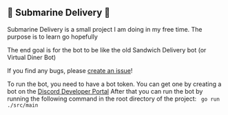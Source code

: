 ## 🥪 Submarine Delivery 🥪
Submarine Delivery is a small project I am doing in my free time. The purpose is to learn go hopefully

The end goal is for the bot to be like the old Sandwich Delivery bot (or Virtual Diner Bot)

If you find any bugs, please [create an issue](../../issues/new)!

To run the bot, you need to have a bot token. You can get one by creating a bot on the [Discord Developer Portal](https://discord.com/developers/applications)
After that you can run the bot by running the following command in the root directory of the project:
`` go run ./src/main``
